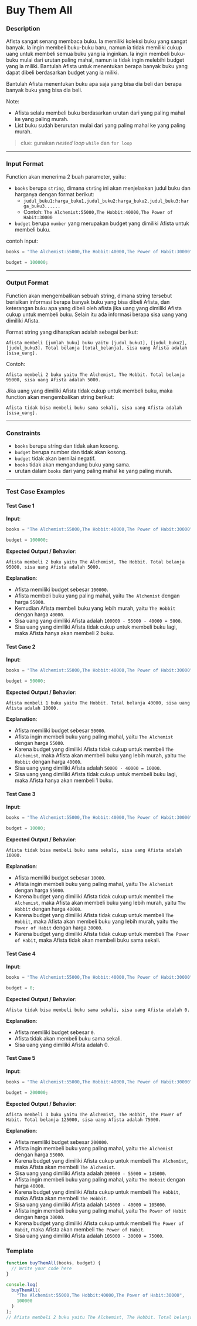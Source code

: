 # Buy Them All

### Description

Afista sangat senang membaca buku. Ia memiliki koleksi buku yang sangat banyak. Ia ingin membeli buku-buku baru, namun ia tidak memiliki cukup uang untuk membeli semua buku yang ia inginkan. Ia ingin membeli buku-buku mulai dari urutan paling mahal, namun ia tidak ingin melebihi budget yang ia miliki. Bantulah Afista untuk menentukan berapa banyak buku yang dapat dibeli berdasarkan budget yang ia miliki.

Bantulah Afista menentukan buku apa saja yang bisa dia beli dan berapa banyak buku yang bisa dia beli.

Note:

- Afista selalu membeli buku berdasarkan urutan dari yang paling mahal ke yang paling murah.
- List buku sudah berurutan mulai dari yang paling mahal ke yang paling murah.

> clue: gunakan _nested loop_ `while` dan `for loop`

---

### Input Format

Function akan menerima 2 buah parameter, yaitu:

- `books` berupa `string`, dimana `string` ini akan menjelaskan judul buku dan harganya dengan format berikut:
  - `judul_buku1:harga_buku1,judul_buku2:harga_buku2,judul_buku3:harga_buku3......`
  - Contoh: `The Alchemist:55000,The Hobbit:40000,The Power of Habit:30000`
- `budget` berupa `number` yang merupakan budget yang dimiliki Afista untuk membeli buku.

contoh input:

```javascript
books = "The Alchemist:55000,The Hobbit:40000,The Power of Habit:30000";

budget = 100000;
```

---

### Output Format

Function akan mengembalikan sebuah string, dimana string tersebut berisikan informasi berapa banyak buku yang bisa dibeli Afista, dan keterangan buku apa yang dibeli oleh afista jika uang yang dimiliki Afista cukup untuk membeli buku. Selain itu ada informasi berapa sisa uang yang dimiliki Afista.

Format string yang diharapkan adalah sebagai berikut:

```text
Afista membeli [jumlah_buku] buku yaitu [judul_buku1], [judul_buku2], [judul_buku3]. Total belanja [total_belanja], sisa uang Afista adalah [sisa_uang].
```

Contoh:

```text
Afista membeli 2 buku yaitu The Alchemist, The Hobbit. Total belanja 95000, sisa uang Afista adalah 5000.
```

Jika uang yang dimiliki Afista tidak cukup untuk membeli buku, maka function akan mengembalikan string berikut:

```text
Afista tidak bisa membeli buku sama sekali, sisa uang Afista adalah [sisa_uang].
```

---

### Constraints

- `books` berupa string dan tidak akan kosong.
- `budget` berupa number dan tidak akan kosong.
- `budget` tidak akan bernilai negatif.
- `books` tidak akan mengandung buku yang sama.
- urutan dalam `books` dari yang paling mahal ke yang paling murah.

---

### Test Case Examples

#### Test Case 1

**Input**:

```javascript
books = "The Alchemist:55000,The Hobbit:40000,The Power of Habit:30000";

budget = 100000;
```

**Expected Output / Behavior**:

```text
Afista membeli 2 buku yaitu The Alchemist, The Hobbit. Total belanja 95000, sisa uang Afista adalah 5000.
```

**Explanation**:

- Afista memiliki budget sebesar `100000`.
- Afista membeli buku yang paling mahal, yaitu `The Alchemist` dengan harga `55000`.
- Kemudian Afista membeli buku yang lebih murah, yaitu `The Hobbit` dengan harga `40000`.
- Sisa uang yang dimiliki Afista adalah `100000 - 55000 - 40000 = 5000`.
- Sisa uang yang dimiliki Afista tidak cukup untuk membeli buku lagi, maka Afista hanya akan membeli 2 buku.

#### Test Case 2

**Input**:

```javascript
books = "The Alchemist:55000,The Hobbit:40000,The Power of Habit:30000";

budget = 50000;
```

**Expected Output / Behavior**:

```text
Afista membeli 1 buku yaitu The Hobbit. Total belanja 40000, sisa uang Afista adalah 10000.
```

**Explanation**:

- Afista memiliki budget sebesar `50000`.
- Afista ingin membeli buku yang paling mahal, yaitu `The Alchemist` dengan harga `55000`.
- Karena budget yang dimiliki Afista tidak cukup untuk membeli `The Alchemist`, maka Afista akan membeli buku yang lebih murah, yaitu `The Hobbit` dengan harga `40000`.
- Sisa uang yang dimiliki Afista adalah `50000 - 40000 = 10000`.
- Sisa uang yang dimiliki Afista tidak cukup untuk membeli buku lagi, maka Afista hanya akan membeli 1 buku.

#### Test Case 3

**Input**:

```javascript
books = "The Alchemist:55000,The Hobbit:40000,The Power of Habit:30000";

budget = 10000;
```

**Expected Output / Behavior**:

```text
Afista tidak bisa membeli buku sama sekali, sisa uang Afista adalah 10000.
```

**Explanation**:

- Afista memiliki budget sebesar `10000`.
- Afista ingin membeli buku yang paling mahal, yaitu `The Alchemist` dengan harga `55000`.
- Karena budget yang dimiliki Afista tidak cukup untuk membeli `The Alchemist`, maka Afista akan membeli buku yang lebih murah, yaitu `The Hobbit` dengan harga `40000`.
- Karena budget yang dimiliki Afista tidak cukup untuk membeli `The Hobbit`, maka Afista akan membeli buku yang lebih murah, yaitu `The Power of Habit` dengan harga `30000`.
- Karena budget yang dimiliki Afista tidak cukup untuk membeli `The Power of Habit`, maka Afista tidak akan membeli buku sama sekali.

#### Test Case 4

**Input**:

```javascript
books = "The Alchemist:55000,The Hobbit:40000,The Power of Habit:30000";

budget = 0;
```

**Expected Output / Behavior**:

```text
Afista tidak bisa membeli buku sama sekali, sisa uang Afista adalah 0.
```

**Explanation**:

- Afista memiliki budget sebesar `0`.
- Afista tidak akan membeli buku sama sekali.
- Sisa uang yang dimiliki Afista adalah 0.

#### Test Case 5

**Input**:

```javascript
books = "The Alchemist:55000,The Hobbit:40000,The Power of Habit:30000";

budget = 200000;
```

**Expected Output / Behavior**:

```text
Afista membeli 3 buku yaitu The Alchemist, The Hobbit, The Power of Habit. Total belanja 125000, sisa uang Afista adalah 75000.
```

**Explanation**:

- Afista memiliki budget sebesar `200000`.
- Afista ingin membeli buku yang paling mahal, yaitu `The Alchemist` dengan harga `55000`.
- Karena budget yang dimiliki Afista cukup untuk membeli `The Alchemist`, maka Afista akan membeli `The Alchemist`.
- Sisa uang yang dimiliki Afista adalah `200000 - 55000 = 145000`.
- Afista ingin membeli buku yang paling mahal, yaitu `The Hobbit` dengan harga `40000`.
- Karena budget yang dimiliki Afista cukup untuk membeli `The Hobbit`, maka Afista akan membeli `The Hobbit`.
- Sisa uang yang dimiliki Afista adalah `145000 - 40000 = 105000`.
- Afista ingin membeli buku yang paling mahal, yaitu `The Power of Habit` dengan harga `30000`.
- Karena budget yang dimiliki Afista cukup untuk membeli `The Power of Habit`, maka Afista akan membeli `The Power of Habit`.
- Sisa uang yang dimiliki Afista adalah `105000 - 30000 = 75000`.

### Template

```javascript
function buyThemAll(books, budget) {
  // Write your code here
}

console.log(
  buyThemAll(
    "The Alchemist:55000,The Hobbit:40000,The Power of Habit:30000",
    100000
  )
);
// Afista membeli 2 buku yaitu The Alchemist, The Hobbit. Total belanja 95000, sisa uang Afista adalah 5000.
```
